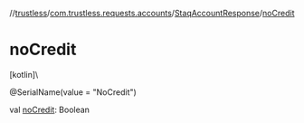 //[trustless](../../../index.md)/[com.trustless.requests.accounts](../index.md)/[StaqAccountResponse](index.md)/[noCredit](no-credit.md)

# noCredit

[kotlin]\

@SerialName(value = &quot;NoCredit&quot;)

val [noCredit](no-credit.md): Boolean
